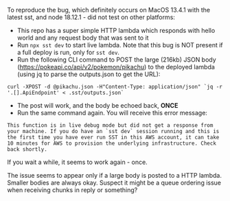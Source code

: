 To reproduce the bug, which definitely occurs on MacOS 13.4.1 with the latest sst, and node 18.12.1 - did not test on other platforms:

* This repo has a super simple HTTP lambda which responds with hello world and any request body that was sent to it
* Run `npx sst dev` to start live lambda. Note that this bug is NOT present if a full deploy is run, only for `sst dev`.
* Run the following CLI command to POST the large (216kb) JSON body (https://pokeapi.co/api/v2/pokemon/pikachu) to the deployed lambda (using jq to parse the outputs.json to get the URL):

```
curl -XPOST -d @pikachu.json -H"Content-Type: application/json" `jq -r '.[].ApiEndpoint' < .sst/outputs.json`
```

* The post will work, and the body be echoed back, **ONCE**
* Run the same command again. You will receive this error message:

```
This function is in live debug mode but did not get a response from your machine. If you do have an `sst dev` session running and this is the first time you have ever run SST in this AWS account, it can take 10 minutes for AWS to provision the underlying infrastructure. Check back shortly.
```

If you wait a while, it seems to work again - once.

The issue seems to appear only if a large body is posted to a HTTP lambda. Smaller bodies are always okay. Suspect it might be a queue ordering issue when receiving chunks in reply or something?
